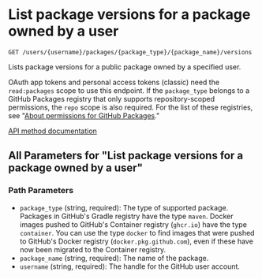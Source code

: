 # List package versions for a package owned by a user

`GET /users/{username}/packages/{package_type}/{package_name}/versions`

Lists package versions for a public package owned by a specified user.

OAuth app tokens and personal access tokens (classic) need the `read:packages` scope to use this endpoint. If the `package_type` belongs to a GitHub Packages registry that only supports repository-scoped permissions, the `repo` scope is also required. For the list of these registries, see "[About permissions for GitHub Packages](https://docs.github.com/packages/learn-github-packages/about-permissions-for-github-packages#permissions-for-repository-scoped-packages)."

[API method documentation](https://docs.github.com/rest/packages/packages#list-package-versions-for-a-package-owned-by-a-user)

## All Parameters for "List package versions for a package owned by a user"

### Path Parameters

- `package_type` (string, required): The type of supported package. Packages in GitHub's Gradle registry have the type `maven`. Docker images pushed to GitHub's Container registry (`ghcr.io`) have the type `container`. You can use the type `docker` to find images that were pushed to GitHub's Docker registry (`docker.pkg.github.com`), even if these have now been migrated to the Container registry.
- `package_name` (string, required): The name of the package.
- `username` (string, required): The handle for the GitHub user account.